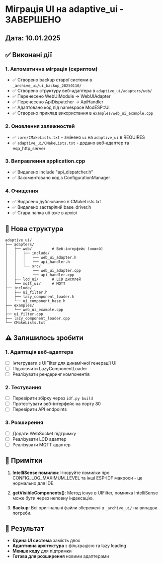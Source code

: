 # Міграція UI на adaptive_ui - ЗАВЕРШЕНО

## Дата: 10.01.2025

## ✅ Виконані дії

### 1. Автоматична міграція (скриптом)
- ✅ Створено backup старої системи в `_archive_ui/ui_backup_20250110/`
- ✅ Створено структуру веб-адаптера в `adaptive_ui/adapters/web/`
- ✅ Перенесено WebUIModule → WebUIAdapter
- ✅ Перенесено ApiDispatcher → ApiHandler
- ✅ Адаптовано код під namespace ModESP::UI
- ✅ Створено приклад використання в `examples/web_ui_example.cpp`

### 2. Оновлення залежностей
- ✅ `core/CMakeLists.txt` - змінено `ui` на `adaptive_ui` в REQUIRES
- ✅ `adaptive_ui/CMakeLists.txt` - додано веб-адаптер та esp_http_server

### 3. Виправлення application.cpp
- ✅ Видалено include "api_dispatcher.h"
- ✅ Закоментовано код з ConfigurationManager

### 4. Очищення
- ✅ Видалено дублювання в CMakeLists.txt
- ✅ Видалено застарілий base_driver.h
- ✅ Стара папка ui/ вже в архіві

## 📁 Нова структура

```
adaptive_ui/
├── adapters/
│   ├── web/         # Веб-інтерфейс (новий)
│   │   ├── include/
│   │   │   ├── web_ui_adapter.h
│   │   │   └── api_handler.h
│   │   └── src/
│   │       ├── web_ui_adapter.cpp
│   │       └── api_handler.cpp
│   ├── lcd_ui/      # LCD дисплей
│   └── mqtt_ui/     # MQTT
├── include/
│   ├── ui_filter.h
│   ├── lazy_component_loader.h
│   └── ui_component_base.h
├── examples/
│   └── web_ui_example.cpp
├── ui_filter.cpp
├── lazy_component_loader.cpp
└── CMakeLists.txt
```

## ⚠️ Залишилось зробити

### 1. Адаптація веб-адаптера
- [ ] Інтегрувати з UIFilter для динамічної генерації UI
- [ ] Підключити LazyComponentLoader
- [ ] Реалізувати рендеринг компонентів

### 2. Тестування
- [ ] Перевірити збірку через `idf.py build`
- [ ] Протестувати веб-інтерфейс на порту 80
- [ ] Перевірити API endpoints

### 3. Розширення
- [ ] Додати WebSocket підтримку
- [ ] Реалізувати LCD адаптер
- [ ] Реалізувати MQTT адаптер

## 📝 Примітки

1. **IntelliSense помилки**: Ігноруйте помилки про CONFIG_LOG_MAXIMUM_LEVEL та інші ESP-IDF макроси - це нормально для IDE.

2. **getVisibleComponents()**: Метод існує в UIFilter, помилка IntelliSense може бути через неповну індексацію.

3. **Backup**: Всі оригінальні файли збережені в `_archive_ui/` на випадок потреби.

## 🎯 Результат

- **Єдина UI система** замість двох
- **Адаптивна архітектура** з фільтрацією та lazy loading
- **Менше коду** для підтримки
- **Готова для розширення** новими адаптерами
